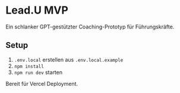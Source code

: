 # Lead.U MVP

Ein schlanker GPT-gestützter Coaching-Prototyp für Führungskräfte.

## Setup

1. `.env.local` erstellen aus `.env.local.example`
2. `npm install`
3. `npm run dev` starten

Bereit für Vercel Deployment.
